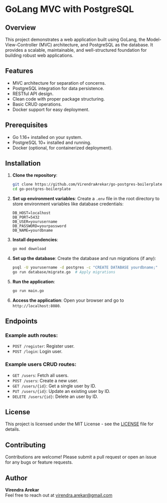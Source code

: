 # GoLang MVC with PostgreSQL

## Overview
This project demonstrates a web application built using GoLang, the Model-View-Controller (MVC) architecture, and PostgreSQL as the database. It provides a scalable, maintainable, and well-structured foundation for building robust web applications.

## Features
- MVC architecture for separation of concerns.
- PostgreSQL integration for data persistence.
- RESTful API design.
- Clean code with proper package structuring.
- Basic CRUD operations.
- Docker support for easy deployment.

## Prerequisites
- Go 1.16+ installed on your system.
- PostgreSQL 10+ installed and running.
- Docker (optional, for containerized deployment).

## Installation

1. **Clone the repository**:
    ```bash
    git clone https://github.com/VirendraArekar/go-postgres-boilerplate.git
    cd go-postgres-boilerplate
    ```

2. **Set up environment variables**:
    Create a `.env` file in the root directory to store environment variables like database credentials:
    ```
    DB_HOST=localhost
    DB_PORT=5432
    DB_USER=yourusername
    DB_PASSWORD=yourpassword
    DB_NAME=yourdbname
    ```

3. **Install dependencies**:
    ```bash
    go mod download
    ```

4. **Set up the database**:
    Create the database and run migrations (if any):
    ```bash
    psql -U yourusername -d postgres -c "CREATE DATABASE yourdbname;"
    go run database/migrate.go  # Apply migrations
    ```

5. **Run the application**:
    ```bash
    go run main.go
    ```

6. **Access the application**:
    Open your browser and go to `http://localhost:8080`.

## Endpoints

### Example auth routes:
- `POST /register`: Register user.
- `POST /login`: Login user.

### Example users CRUD routes:
- `GET /users`: Fetch all users.
- `POST /users`: Create a new user.
- `GET /users/{id}`: Get a single user by ID.
- `PUT /users/{id}`: Update an existing user by ID.
- `DELETE /users/{id}`: Delete an user by ID.

## License
This project is licensed under the MIT License - see the [LICENSE](LICENSE) file for details.

## Contributing
Contributions are welcome! Please submit a pull request or open an issue for any bugs or feature requests.

## Author
**Virendra Arekar**  
Feel free to reach out at [virendra.arekar@gmail.com](mailto:virendra.arekar@gmail.com)

